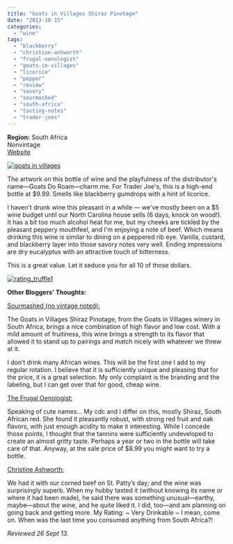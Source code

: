 ```yaml
---
title: "Goats in Villages Shiraz Pinotage"
date: "2013-10-15"
categories: 
  - "wine"
tags: 
  - "blackberry"
  - "christine-ashworth"
  - "frugal-oenologist"
  - "goats-in-villages"
  - "licorice"
  - "pepper"
  - "review"
  - "savory"
  - "sourmashed"
  - "south-africa"
  - "tasting-notes"
  - "trader-joes"
---
```


**Region:** South Africa\
Nonvintage\
<a href="https://thegourmez.com/blog/2013-10-15-goats-in-villages-shiraz-pinotage/">Website</a>

[![goats in villages](http://s3.amazonaws.com/thegourmez-wpmedia/2013/10/goats-in-villages.jpg)](http://www.thegourmez.com/2013/10/goats-in-villages-shiraz-pinotage/goats-in-villages/)

The artwork on this bottle of wine and the playfulness of the distributor's name—Goats Do Roam—charm me. For Trader Joe's, this is a high-end bottle at $9.99. Smells like blackberry gumdrops with a hint of licorice.

I haven't drunk wine this pleasant in a while — we've mostly been on a $5 wine budget until our North Carolina house sells (6 days, knock on wood!). It has a bit too much alcohol heat for me, but my cheeks are tickled by the pleasant peppery mouthfeel, and I'm enjoying a note of beef. Which means drinking this wine is similar to dining on a peppered rib eye. Vanilla, custard, and blackberry layer into those savory notes very well. Ending impressions are dry eucalyptus with an attractive touch of bitterness.

This is a great value. Let it seduce you for all 10 of those dollars.

[![rating_truffle1](http://s3.amazonaws.com/thegourmez-wpmedia/2009/02/rating_truffle1.gif)](http://www.thegourmez.com/2009/02/silk-hope-winery-nc-traminette-2007/rating_truffle1/)

**Other Bloggers' Thoughts:**

[Sourmashed (no vintage noted):](sourmashed.com/2012/04/review-goats-in-villages-shiraz-pinotage/)

The Goats in Villages Shiraz Pinotage, from the Goats in Villages winery in South Africa, brings a nice combination of high flavor and low cost. With a mild amount of fruitiness, this wine brings a strength to its flavor that allowed it to stand up to pairings and match nicely with whatever we threw at it.

I don’t drink many African wines. This will be the first one I add to my regular rotation. I believe that it is sufficiently unique and pleasing that for the price, it is a great selection. My only complaint is the branding and the labeling, but I can get over that for good, cheap wine.

[The Frugal Oenologist:](http://thefrugaloenologist.blogspot.com/2009/10/goats-in-villages-shirazpinotage-2007.html)

Speaking of cute names... My cdc and I differ on this, mostly Shiraz, South African red. She found it pleasantly robust, with strong red fruit and oak flavors, with just enough acidity to make it interesting. While I concede those points, I thought that the tannins were sufficiently undeveloped to create an almost gritty taste. Perhaps a year or two in the bottle will take care of that. Anyway, at the sale price of $8.99 you might want to try a bottle.

[Christine Ashworth:](http://christine-ashworth.com/?p=1020)

We had it with our corned beef on St. Patty’s day; and the wine was surprisingly superb. When my hubby tasted it (without knowing its name or where it had been made), he said there was something unusual—earthy, maybe—about the wine, and he quite liked it. I did, too—and am planning on going back and getting more. My Rating: ~ Very Drinkable ~ I mean, come on. When was the last time you consumed anything from South Africa?!

_Reviewed 26 Sept 13._
